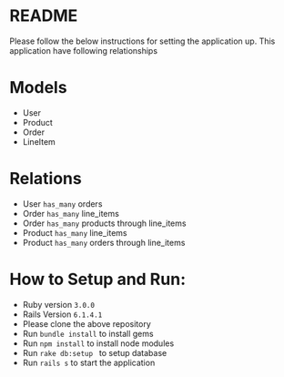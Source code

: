 # README

Please follow the below instructions for setting the application up.
This application have following relationships

# Models

- User
- Product
- Order
- LineItem

# Relations

- User `has_many` orders
- Order `has_many` line_items
- Order `has_many` products through line_items
- Product `has_many` line_items
- Product `has_many` orders through line_items

# How to Setup and Run:

- Ruby version `3.0.0`
- Rails Version `6.1.4.1`
- Please clone the above repository
- Run `bundle install` to install gems
- Run `npm install` to install node modules
- Run `rake db:setup ` to setup database
- Run `rails s` to start the application
